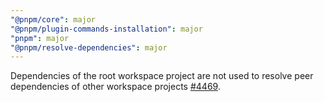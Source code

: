```yaml
---
"@pnpm/core": major
"@pnpm/plugin-commands-installation": major
"pnpm": major
"@pnpm/resolve-dependencies": major
---
```


Dependencies of the root workspace project are not used to resolve peer dependencies of other workspace projects [#4469](https://github.com/pnpm/pnpm/pull/4469).

